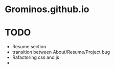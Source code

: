 # Grominos.github.io

# TODO
- Resume section
- transition between About/Resume/Project bug
- Rafactoring css and js
- 